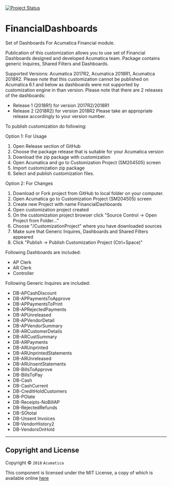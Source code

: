 [![Project Status](http://opensource.box.com/badges/active.svg)](http://opensource.box.com/badges)

# FinancialDashboards
Set of Dashboards For Acumatica Financial module.

Publication of this customization allows you to use set of Financial Dashboards designed and developed Acumatica team.
Package contains generic Inquires, Shared Filters and Dashboards.

Supported Versions: Acumatica 2017R2, Acumatica 2018R1, Acumatica 2018R2.
Please note that this customization cannot be published on Acumatica 6.1 and below as dashboards were not supported by customization engine in than version.
Please note that there are 2 releases of the dashboards:
- Release 1 (2018R1) for version 2017R2/2018R1
- Release 2 (2018R2) for version 2018R2
Please take an appropriate release accordingly to your version number.

To publish customization do following:

Option 1: For Usage
1) Open Release section of GitHub
2) Choose the package release that is suitable for your Acumatica version
3) Download the zip package with customization
4) Open Acumatica and go to Customization Project (SM204505) screen
5) Import customization zip package
6) Select and publish customization files.

Option 2: For Changes
1) Download or Fork project from GitHub to local folder on your computer.
2) Open Acumatica go to Customization Project (SM204505) screen
3) Create new Project with name FinancialDashboards
4) Open customization project created
5) On the customization project browser click "Source Control -> Open Project from Folder..."
6) Choose "<local project folder>/CustomizationProject" where you have downloaded sources
7) Make sure that Generic Inquires, Dashboards and Shared Filters appeared
8) Click "Publish -> Publish Customization Project (Ctrl+Space)"

Following Dashboards are included:
- AP Clerk
- AR Clerk
- Controller

Following Generic Inquires are included:
- DB-APCashDiscount
- DB-APPaymentsToApprove
- DB-APPaymentsToPrint
- DB-APRejectedPayments
- DB-APUnreleased
- DB-APVendorDetail
- DB-APVendorSummary
- DB-ARCustomerDetails
- DB-ARCustSummary
- DB-ARPayments
- DB-ARUnprinted
- DB-ARUnprintedStatements
- DB-ARUnreleased
- DB-ARUnsentStatements
- DB-BillsToApprove
- DB-BillsToPay
- DB-Cash
- DB-CashCurrent
- DB-CreditHoldCustomers
- DB-POlate
- DB-Receipts-NoBillAP
- DB-RejectedRefunds
- DB-SOtotal
- DB-Unsent Invoices
- DB-VendorHistory2
- DB-VendorsOnHold

------------

## Copyright and License

Copyright © `2018` `Acumatica`

This component is licensed under the MIT License, a copy of which is available online [here](LICENSE.md)
